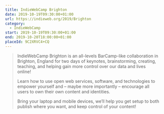```yaml
---
title: IndieWebCamp Brighton
date: 2019-10-19T09:30:00+01:00
url: https://indieweb.org/2019/Brighton
category:
  - IndieWebCamp
start: 2019-10-19T09:30:00+01:00
end: 2019-10-20T18:00:00+01:00
placeId: 9C2XRVC4+CQ
---
```

> IndieWebCamp Brighton is an all-levels BarCamp-like collaboration in Brighton, England for two days of keynotes, brainstorming, creating, teaching, and helping gain more control over our data and lives online!
>
> Learn how to use open web services, software, and technologies to empower yourself and – maybe more importantly – encourage all users to own their own content and identities.
>
> Bring your laptop and mobile devices, we’ll help you get setup to both publish where you want, and keep control of your content!
